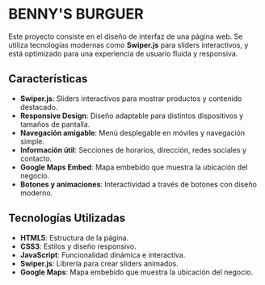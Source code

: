 # BENNY'S BURGUER

Este proyecto consiste en el diseño de interfaz de una página web. Se utiliza tecnologías modernas como **Swiper.js** para sliders interactivos, y está optimizado para una experiencia de usuario fluida y responsiva.

## Características

- **Swiper.js**: Sliders interactivos para mostrar productos y contenido destacado.
- **Responsive Design**: Diseño adaptable para distintos dispositivos y tamaños de pantalla.
- **Navegación amigable**: Menú desplegable en móviles y navegación simple.
- **Información útil**: Secciones de horarios, dirección, redes sociales y contacto.
- **Google Maps Embed**: Mapa embebido que muestra la ubicación del negocio.
- **Botones y animaciones**: Interactividad a través de botones con diseño moderno.

## Tecnologías Utilizadas

- **HTML5**: Estructura de la página.
- **CSS3**: Estilos y diseño responsivo.
- **JavaScript**: Funcionalidad dinámica e interactiva.
- **Swiper.js**: Librería para crear sliders animados.
- **Google Maps**: Mapa embebido que muestra la ubicación del negocio.

